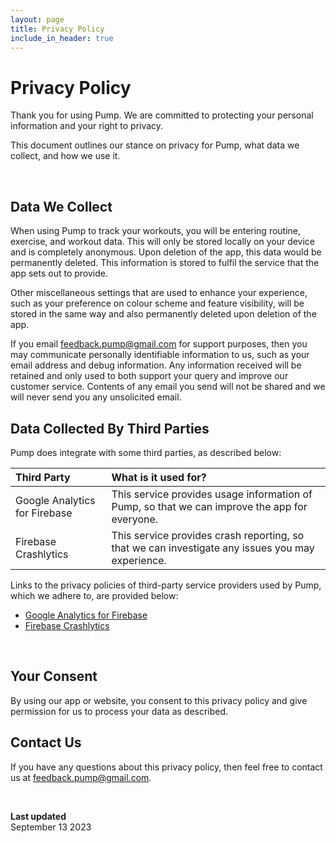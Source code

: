 ```yaml
---
layout: page
title: Privacy Policy
include_in_header: true
---
```


# Privacy Policy

Thank you for using Pump. We are committed to protecting your personal information and your right to privacy.

This document outlines our stance on privacy for Pump, what data we collect, and how we use it.

<br>

## Data We Collect

When using Pump to track your workouts, you will be entering routine, exercise, and workout data. This will only be stored locally on your device and is completely anonymous. Upon deletion of the app, this data would be permanently deleted. This information is stored to fulfil the service that the app sets out to provide.

Other miscellaneous settings that are used to enhance your experience, such as your preference on colour scheme and feature visibility, will be stored in the same way and also permanently deleted upon deletion of the app.

If you email [feedback.pump@gmail.com](mailto:feedback.pump@gmail.com) for support purposes, then you may communicate personally identifiable information to us, such as your email address and debug information. Any information received will be retained and only used to both support your query and improve our customer service. Contents of any email you send will not be shared and we will never send you any unsolicited email.

## Data Collected By Third Parties

Pump does integrate with some third parties, as described below:

| Third Party                   | What is it used for?                                                                             |
|:------------------------------|:-------------------------------------------------------------------------------------------------|
| Google Analytics for Firebase | This service provides usage information of Pump, so that we can improve the app for everyone.    |
| Firebase Crashlytics          | This service provides crash reporting, so that we can investigate any issues you may experience. |

Links to the privacy policies of third-party service providers used by Pump, which we adhere to, are provided below:

*   [Google Analytics for Firebase](https://firebase.google.com/support/privacy)
*   [Firebase Crashlytics](https://firebase.google.com/support/privacy/)

<br>

## Your Consent

By using our app or website, you consent to this privacy policy and give permission for us to process your data as described.

## Contact Us

If you have any questions about this privacy policy, then feel free to contact us at [feedback.pump@gmail.com](mailto:feedback.pump@gmail.com).

<br>

**Last updated**  
September 13 2023
